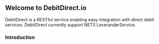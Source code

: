 ## Welcome to DebitDirect.io

DebitDirect is a RESTful service enabling easy integration with direct debit services. DebitDirect currently support NETS LeverandørService.

### Introduction
